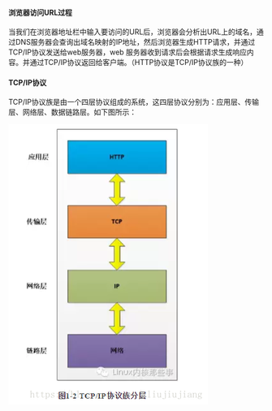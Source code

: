 #### 浏览器访问URL过程

当我们在浏览器地址栏中输入要访问的URL后，浏览器会分析出URL上的域名，通过DNS服务器会查询出域名映射的IP地址，然后浏览器生成HTTP请求，并通过TCP/IP协议发送给web服务器，web 服务器收到请求后会根据请求生成响应内容。并通过TCP/IP协议返回给客户端。（HTTP协议是TCP/IP协议族的一种）

#### TCP/IP协议

TCP/IP协议族是由一个四层协议组成的系统，这四层协议分别为：应用层、传输层、网络层、数据链路层。如下图所示：

![](/assets/tcp.png)



